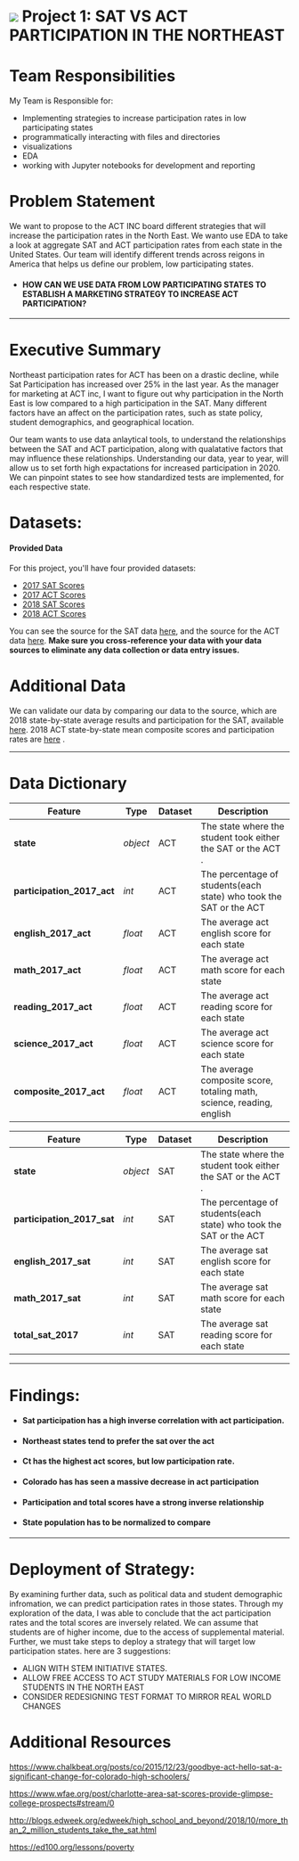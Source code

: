 # ![](https://ga-dash.s3.amazonaws.com/production/assets/logo-9f88ae6c9c3871690e33280fcf557f33.png) Project 1: SAT VS ACT PARTICIPATION IN THE NORTHEAST

# Team Responsibilities

My Team is Responsible for:
- Implementing strategies to increase participation rates in low participating states
- programmatically interacting with files and directories
- visualizations
- EDA
- working with Jupyter notebooks for development and reporting

# Problem Statement

We want to propose to the ACT INC board different strategies that will increase the participation rates in the North East. We wanto use EDA to take a look at aggregate SAT and ACT participation rates from each state in the United States. Our team will identify different trends across reigons in America that helps us define our problem, low participating states. 

- #### HOW CAN WE USE DATA FROM LOW PARTICIPATING STATES TO ESTABLISH A MARKETING STRATEGY TO INCREASE ACT PARTICIPATION?

---
# Executive Summary

Northeast participation rates for ACT has been on a drastic decline, while Sat Participation has increased over 25% in the last year. As the manager for marketing at ACT inc, I want to figure out why participation in the North East is low compared to a high participation in the SAT. Many different factors have an affect on the participation rates, such as state policy, student demographics, and geographical location. 

Our team wants to use data anlaytical tools, to understand the relationships between the SAT and ACT participation, along with qualatative factors that may influence these relationships. Understanding our data, year to year, will allow us to set forth high expactations for increased participation in 2020. We can pinpoint states to see how standardized tests are implemented, for each respective state.



# Datasets:

#### Provided Data

For this project, you'll have four provided datasets:

- [2017 SAT Scores](./data/sat_2017.csv)
- [2017 ACT Scores](./data/act_2017.csv)
- [2018 SAT Scores](./data/sat_2018.csv)
- [2018 ACT Scores](./data/act_2018.csv)


You can see the source for the SAT data [here](https://blog.collegevine.com/here-are-the-average-sat-scores-by-state/), and the source for the ACT data [here](https://blog.prepscholar.com/act-scores-by-state-averages-highs-and-lows). **Make sure you cross-reference your data with your data sources to eliminate any data collection or data entry issues.**

# Additional Data


We can validate our data by comparing our data to the source, which are  2018 state-by-state average results and participation for the SAT, available [here](https://reports.collegeboard.org/sat-suite-program-results/state-results). 2018 ACT state-by-state mean composite scores and participation rates are [here](http://www.act.org/content/dam/act/unsecured/documents/cccr2018/Average-Scores-by-State.pdf) .


---

# Data Dictionary

|Feature|Type|Dataset|Description|
|---|---|---|---|
|**state**|*object*|ACT|The state where the student took either the SAT or the ACT .| 
|**participation_2017_act**|*int*|ACT|The percentage of students(each state) who took the SAT or the ACT|
|**english_2017_act**|*float*|ACT|The average act english score for each state|
|**math_2017_act**|*float*|ACT|The average act math score for each state|
|**reading_2017_act**|*float*|ACT|The average act reading score for each state|
|**science_2017_act**|*float*|ACT|The average act science score for each state|
|**composite_2017_act**|*float*|ACT|The average composite score, totaling math, science, reading, english|

|Feature|Type|Dataset|Description|
|---|---|---|---|
|**state**|*object*|SAT|The state where the student took either the SAT or the ACT .| 
|**participation_2017_sat**|*int*|SAT|The percentage of students(each state) who took the SAT or the ACT|
|**english_2017_sat**|*int*|SAT|The average sat english score for each state|
|**math_2017_sat**|*int*|SAT|The average sat math score for each state|
|**total_sat_2017**|*int*|SAT|The average sat reading score for each state|


---

# Findings:

- #### Sat participation has a high inverse correlation with act participation. 
-  #### Northeast states tend to prefer the sat over the act
- #### Ct has the highest act scores, but low participation rate. 
- #### Colorado has has seen a massive decrease in act participation
- #### Participation and total scores have a strong inverse relationship
- #### State population has to be normalized to compare


---

# Deployment of Strategy:

By examining further data, such as political data and student demographic infromation, we can predict participation rates in those states. Through my exploration of the data, I was able to conclude that the act participation rates and the total scores are inversely related. We can assume that students are of higher income, due to the access of supplemental material. Further, we must take steps to deploy a strategy that will target low participation states. here are 3 suggestions:



- ALIGN WITH STEM INITIATIVE STATES.
- ALLOW FREE ACCESS TO ACT STUDY MATERIALS FOR LOW INCOME STUDENTS IN THE NORTH EAST
- CONSIDER REDESIGNING TEST FORMAT TO MIRROR REAL WORLD CHANGES





# Additional Resources 

https://www.chalkbeat.org/posts/co/2015/12/23/goodbye-act-hello-sat-a-significant-change-for-colorado-high-schoolers/

https://www.wfae.org/post/charlotte-area-sat-scores-provide-glimpse-college-prospects#stream/0

http://blogs.edweek.org/edweek/high_school_and_beyond/2018/10/more_than_2_million_students_take_the_sat.html

https://ed100.org/lessons/poverty



